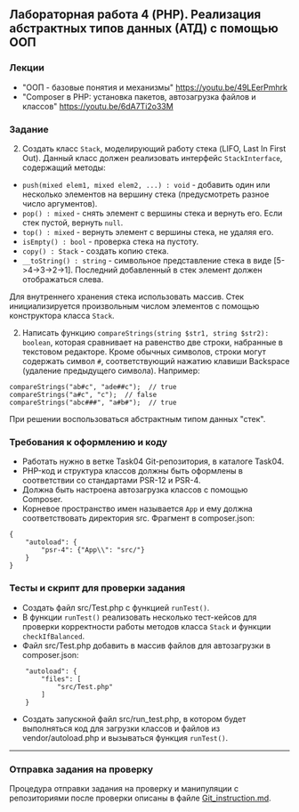 ##                             Лабораторная работа 4 (PHP). Реализация абстрактных типов данных (АТД) с помощью ООП
### Лекции
* "ООП - базовые понятия и механизмы" https://youtu.be/49LEerPmhrk
* "Composer в PHP: установка пакетов, автозагрузка файлов и классов" https://youtu.be/6dA7Ti2o33M

### Задание
2. Создать класс `Stack`, моделирующий работу стека (LIFO, Last In First Out). Данный класс должен реализовать интерфейс `StackInterface`, содержащий методы:
* `push(mixed elem1, mixed elem2, ...) : void` - добавить один или несколько элементов на вершину стека (предусмотреть разное число аргументов).
* `pop() : mixed` - снять элемент с вершины стека и вернуть его. Если стек пустой, вернуть `null`.
* `top() : mixed` - вернуть элемент с вершины стека, не удаляя его.
* `isEmpty() : bool` - проверка стека на пустоту.
* `copy() : Stack` - создать копию стека.
* `__toString() : string` - символьное представление стека в виде [5->4->3->2->1]. Последний добавленный в стек элемент должен отображаться слева.

Для внутреннего хранения стека использовать массив.
Стек инициализируется произвольным числом элементов с помощью конструктора класса `Stack`.

2. Написать функцию `compareStrings(string $str1, string $str2): boolean`, которая сравнивает на равенство две строки, набранные в текстовом редакторе. Кроме обычных символов, строки могут содержать символ `#`, соответствующий нажатию клавиши Backspace (удаление предыдущего символа). 
Например:
```
compareStrings("ab#c", "ade##c");  // true
compareStrings("a#c", "c");  // false
compareStrings("abc###", "a#b#");  // true
```
При решении воспользоваться абстрактным типом данных "стек". 

### Требования к оформлению и коду
* Работать нужно в ветке Task04 Git-репозитория, в каталоге Task04.
* PHP-код и структура классов должны быть оформлены в соответствии со стандартами PSR-12 и PSR-4. 
* Должна быть настроена автозагрузка классов с помощью Composer.
* Корневое пространство имен называется `App` и ему должна соответствовать директория src. Фрагмент в composer.json:
```
{
    "autoload": {
        "psr-4": {"App\\": "src/"}
    }
}
```
### Тесты и скрипт для проверки задания
* Создать файл src/Test.php с функцией `runTest()`.
* В функции `runTest()` реализовать несколько тест-кейсов для проверки корректности работы методов класса `Stack` и функции `checkIfBalanced`.
* Файл src/Test.php добавить в массив файлов для автозагрузки в composer.json:
```
    "autoload": {
        "files": [
            "src/Test.php"
        ]
    }
```
* Создать запускной файл src/run_test.php, в котором будет выполняться код для загрузки классов и файлов из vendor/autoload.php и вызываться функция `runTest()`.

- - -

### Отправка задания на проверку
Процедура отправки задания на проверку и манипуляции с репозиториями после проверки описаны в файле [Git_instruction.md](Git_instruction.md).
